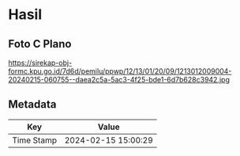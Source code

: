 # Hasil

## Foto C Plano

https://sirekap-obj-formc.kpu.go.id/7d6d/pemilu/ppwp/12/13/01/20/09/1213012009004-20240215-060755--daea2c5a-5ac3-4f25-bde1-6d7b628c3942.jpg


## Metadata

| Key        | Value               |
| ---------- | ------------------- |
| Time Stamp | 2024-02-15 15:00:29 |



